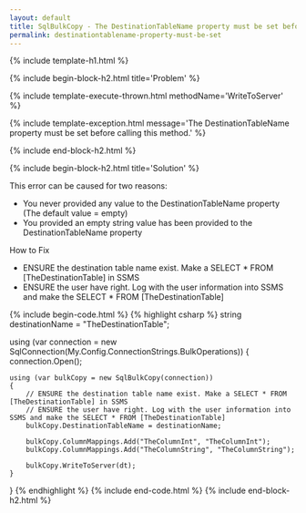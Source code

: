 ```yaml
---
layout: default
title: SqlBulkCopy - The DestinationTableName property must be set before calling this method.
permalink: destinationtablename-property-must-be-set
---
```


{% include template-h1.html %}

{% include begin-block-h2.html title='Problem' %}

{% include template-execute-thrown.html methodName='WriteToServer' %}

{% include template-exception.html message='The DestinationTableName property must be set before calling this method.' %}

{% include end-block-h2.html %}

{% include begin-block-h2.html title='Solution' %}

This error can be caused for two reasons:

- You never provided any value to the DestinationTableName property (The default value = empty)
- You provided an empty string value has been provided to the DestinationTableName property

How to Fix

- ENSURE the destination table name exist. Make a SELECT * FROM [TheDestinationTable] in SSMS
- ENSURE the user have right. Log with the user information into SSMS and make the SELECT * FROM [TheDestinationTable]

{% include begin-code.html %}
{% highlight csharp %}
string destinationName = "TheDestinationTable";

using (var connection = new SqlConnection(My.Config.ConnectionStrings.BulkOperations))
{
    connection.Open();

    using (var bulkCopy = new SqlBulkCopy(connection))
    {
        // ENSURE the destination table name exist. Make a SELECT * FROM [TheDestinationTable] in SSMS
        // ENSURE the user have right. Log with the user information into SSMS and make the SELECT * FROM [TheDestinationTable]
        bulkCopy.DestinationTableName = destinationName;

        bulkCopy.ColumnMappings.Add("TheColumnInt", "TheColumnInt");
        bulkCopy.ColumnMappings.Add("TheColumnString", "TheColumnString");

        bulkCopy.WriteToServer(dt);
    }
}
{% endhighlight %}
{% include end-code.html %}
{% include end-block-h2.html %}
